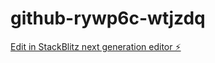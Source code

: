 # github-rywp6c-wtjzdq

[Edit in StackBlitz next generation editor ⚡️](https://stackblitz.com/~/github.com/emapg/github-rywp6c-wtjzdq)